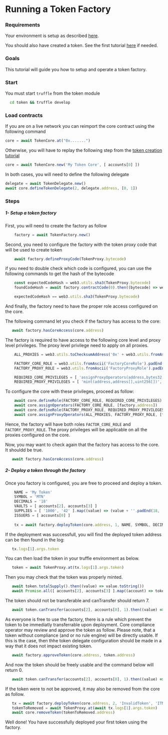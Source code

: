 
# Running a Token Factory

### Requirements

Your environment is setup as described [here](./Tutorials.md#requirements).

You should also have created a token. See the first tutorial [here](./01-TokenCreation.md) if needed.

### Goals

This tutorial will guide you how to setup and operate a token factory.

### Start

You must start `truffle` from the token module
```bash
  cd token && truffle develop
```

### Load contracts

If you are on a live network you can reimport the core contract using the following command

```javascript
core = await TokenCore.at("0x.......")
```

Otherwise, you will have to replay the following step from the [token creation tutorial](./01-TokenCreation.md)

```javascript
core = await TokenCore.new('My Token Core', [ accounts[0] ])
```

In both cases, you will need to define the following delegate

```javascript
delegate = await TokenDelegate.new()
await core.defineTokenDelegate(2, delegate.address, [0, 1])
```

### Steps

##### 1- Setup a token factory

First, you will need to create the factory as follow

```javascript
    factory = await TokenFactory.new()
```

Second, you need to configure the factory with the token proxy code that will be used to create token

```javascript
    await factory.defineProxyCode(TokenProxy.bytecode)
```

if you need to double check which code is configured, you can use the following commands to get the hash of the bytecode

```javascript
    const expectedCodeHash = web3.utils.sha3(TokenProxy.bytecode)
    foundCodeHash = await factory.contractCode(0).then((bytecode) => web3.utils.sha3(bytecode))

    expectedCodeHash == web3.utils.sha3(TokenProxy.bytecode)
```

And finally, the factory need to have the proper role access configured on the core.

The following command let you check if the factory has access to the core:

```javascript
   await factory.hasCoreAccess(core.address)
```

The factory is required to have access to the following core level and proxy level privileges.
The proxy level privilege need to apply on all proxies.

```javascript
    ALL_PROXIES = web3.utils.toChecksumAddress('0x' + web3.utils.fromAscii('AllProxies').substr(2).padStart(40, '0'))

    FACTORY_CORE_ROLE = web3.utils.fromAscii('FactoryCoreRole').padEnd(66, '0')
    FACTORY_PROXY_ROLE = web3.utils.fromAscii('FactoryProxyRole').padEnd(66, '0')

    REQUIRED_CORE_PRIVILEGES = [ 'assignProxyOperators(address,bytes32,address[])', 'defineToken(address,uint256,string,string,uint256)' ].map((x) => web3.utils.sha3(x).substr(0, 10))
    REQUIRED_PROXY_PRIVILEGES = [ 'mint(address,address[],uint256[])', 'finishMinting(address)', 'defineLock(address,uint256,uint256,address[])', 'defineRules(address,address[])' ].map((x) => web3.utils.sha3(x).substr(0, 10))
```

To configure the core with these privileges, proceed as follow:

```javascript
    await core.defineRole(FACTORY_CORE_ROLE, REQUIRED_CORE_PRIVILEGES)
    await core.assignOperators(FACTORY_CORE_ROLE, [factory.address])
    await core.defineRole(FACTORY_PROXY_ROLE, REQUIRED_PROXY_PRIVILEGES)
    await core.assignProxyOperators(ALL_PROXIES, FACTORY_PROXY_ROLE, [factory.address])
```

Hence, the factory will have both roles `FACTOR_CORE_ROLE` and `FACTORY_PROXY_ROLE`.
The proxy privileges will be applicable on all the proxies configured on the core.

Now, you may want to check again that the factory has access to the core.
It shouldd be true.

```javascript
   await factory.hasCoreAccess(core.address)
```

##### 2- Deploy a token through the factory

Once you factory is configured, you are free to proceed and deploy a token.


```javascript
    NAME = 'My Token'
    SYMBOL = 'MTN'
    DECIMALS = '18'
    VAULTS = [ accounts[2], accounts[3] ]
    SUPPLIES = [ '1000', '42' ].map((value) => (value + ''.padEnd(18, '0')))
    ISSUERS = [ accounts[0] ]
    
    tx = await factory.deployToken(core.address, 1, NAME, SYMBOL, DECIMALS, 0, true, VAULTS, SUPPLIES, ISSUERS)
```

If the deployment was successfull, you will find the deployed token address can be then found in the log:

```javascript
   tx.logs[1].args.token
```

You can then load the token in your truffle environment as below.

```javascript
   token = await TokenProxy.at(tx.logs[1].args.token)
```

Then you may check that the token was properly minted.

```javascript
   await token.totalSupply().then((value) => value.toString())
   await Promise.all([ accounts[2], accounts[3] ].map((account) => token.balanceOf(account).then((value) => value.toString())))
```

The token should not be transferable and canTransfer should return 7.

```javascript
   await token.canTransfer(accounts[2], accounts[0], 1).then((value) => value.toString())
```

As everyone is free to use the factory, there is a rule which prevent the token to be immediatly transferrable upon deployment.
Core compliance operator may review and approve the token as follow.
Please note, that a token without compliance (and or no rule engine) will be directly usable. If this is the case, then thhe token delegate configuration should be made in a way that it does not impact existing token.

```javascript
   await factory.approveToken(core.address, token.address)
```

And now the token should be freely usable and the command below will return 0.

```javascript
   await token.canTransfer(accounts[2], accounts[0], 1).then((value) => value.toString())
```

If the token were to not be approved, it may also be removed from the core as follow.

```javascript
   tx = await factory.deployToken(core.address, 2, 'InvalidToken', 'ITN', 18, 0, true, [ accounts[0] ], [ '100' + ''.padEnd(18, '0') ], [ accounts[0] ])
   tokenToRemoved = await TokenProxy.at(await tx.logs[1].args.token)
   await core.removeToken(tokenToRemoved.address)
```

Well done! You have successfully deployed your first token using the factory.

